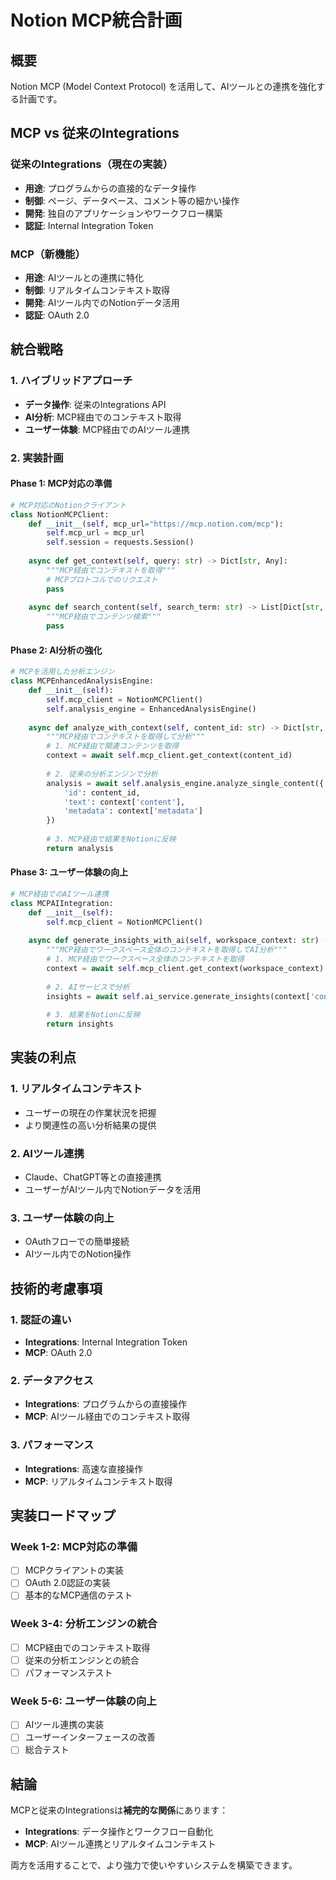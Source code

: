 # Notion MCP統合計画

## 概要

Notion MCP (Model Context Protocol) を活用して、AIツールとの連携を強化する計画です。

## MCP vs 従来のIntegrations

### 従来のIntegrations（現在の実装）
- **用途**: プログラムからの直接的なデータ操作
- **制御**: ページ、データベース、コメント等の細かい操作
- **開発**: 独自のアプリケーションやワークフロー構築
- **認証**: Internal Integration Token

### MCP（新機能）
- **用途**: AIツールとの連携に特化
- **制御**: リアルタイムコンテキスト取得
- **開発**: AIツール内でのNotionデータ活用
- **認証**: OAuth 2.0

## 統合戦略

### 1. ハイブリッドアプローチ
- **データ操作**: 従来のIntegrations API
- **AI分析**: MCP経由でのコンテキスト取得
- **ユーザー体験**: MCP経由でのAIツール連携

### 2. 実装計画

#### Phase 1: MCP対応の準備
```python
# MCP対応のNotionクライアント
class NotionMCPClient:
    def __init__(self, mcp_url="https://mcp.notion.com/mcp"):
        self.mcp_url = mcp_url
        self.session = requests.Session()
    
    async def get_context(self, query: str) -> Dict[str, Any]:
        """MCP経由でコンテキストを取得"""
        # MCPプロトコルでのリクエスト
        pass
    
    async def search_content(self, search_term: str) -> List[Dict[str, Any]]:
        """MCP経由でコンテンツ検索"""
        pass
```

#### Phase 2: AI分析の強化
```python
# MCPを活用した分析エンジン
class MCPEnhancedAnalysisEngine:
    def __init__(self):
        self.mcp_client = NotionMCPClient()
        self.analysis_engine = EnhancedAnalysisEngine()
    
    async def analyze_with_context(self, content_id: str) -> Dict[str, Any]:
        """MCP経由でコンテキストを取得して分析"""
        # 1. MCP経由で関連コンテンツを取得
        context = await self.mcp_client.get_context(content_id)
        
        # 2. 従来の分析エンジンで分析
        analysis = await self.analysis_engine.analyze_single_content({
            'id': content_id,
            'text': context['content'],
            'metadata': context['metadata']
        })
        
        # 3. MCP経由で結果をNotionに反映
        return analysis
```

#### Phase 3: ユーザー体験の向上
```python
# MCP経由でのAIツール連携
class MCPAIIntegration:
    def __init__(self):
        self.mcp_client = NotionMCPClient()
    
    async def generate_insights_with_ai(self, workspace_context: str) -> Dict[str, Any]:
        """MCP経由でワークスペース全体のコンテキストを取得してAI分析"""
        # 1. MCP経由でワークスペース全体のコンテキストを取得
        context = await self.mcp_client.get_context(workspace_context)
        
        # 2. AIサービスで分析
        insights = await self.ai_service.generate_insights(context['contents'])
        
        # 3. 結果をNotionに反映
        return insights
```

## 実装の利点

### 1. リアルタイムコンテキスト
- ユーザーの現在の作業状況を把握
- より関連性の高い分析結果の提供

### 2. AIツール連携
- Claude、ChatGPT等との直接連携
- ユーザーがAIツール内でNotionデータを活用

### 3. ユーザー体験の向上
- OAuthフローでの簡単接続
- AIツール内でのNotion操作

## 技術的考慮事項

### 1. 認証の違い
- **Integrations**: Internal Integration Token
- **MCP**: OAuth 2.0

### 2. データアクセス
- **Integrations**: プログラムからの直接操作
- **MCP**: AIツール経由でのコンテキスト取得

### 3. パフォーマンス
- **Integrations**: 高速な直接操作
- **MCP**: リアルタイムコンテキスト取得

## 実装ロードマップ

### Week 1-2: MCP対応の準備
- [ ] MCPクライアントの実装
- [ ] OAuth 2.0認証の実装
- [ ] 基本的なMCP通信のテスト

### Week 3-4: 分析エンジンの統合
- [ ] MCP経由でのコンテキスト取得
- [ ] 従来の分析エンジンとの統合
- [ ] パフォーマンステスト

### Week 5-6: ユーザー体験の向上
- [ ] AIツール連携の実装
- [ ] ユーザーインターフェースの改善
- [ ] 総合テスト

## 結論

MCPと従来のIntegrationsは**補完的な関係**にあります：

- **Integrations**: データ操作とワークフロー自動化
- **MCP**: AIツール連携とリアルタイムコンテキスト

両方を活用することで、より強力で使いやすいシステムを構築できます。
